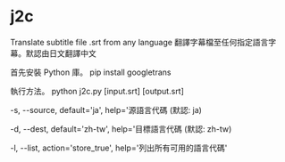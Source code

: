 # j2c
Translate subtitle file .srt from any language
翻譯字幕檔至任何指定語言字幕。默認由日文翻譯中文

首先安裝 Python 庫。
pip install googletrans

執行方法。
python j2c.py [input.srt] [output.srt]

-s, --source, default='ja', help='源語言代碼 (默認: ja)

-d, --dest, default='zh-tw', help='目標語言代碼 (默認: zh-tw)

-l, --list, action='store_true', help='列出所有可用的語言代碼'

